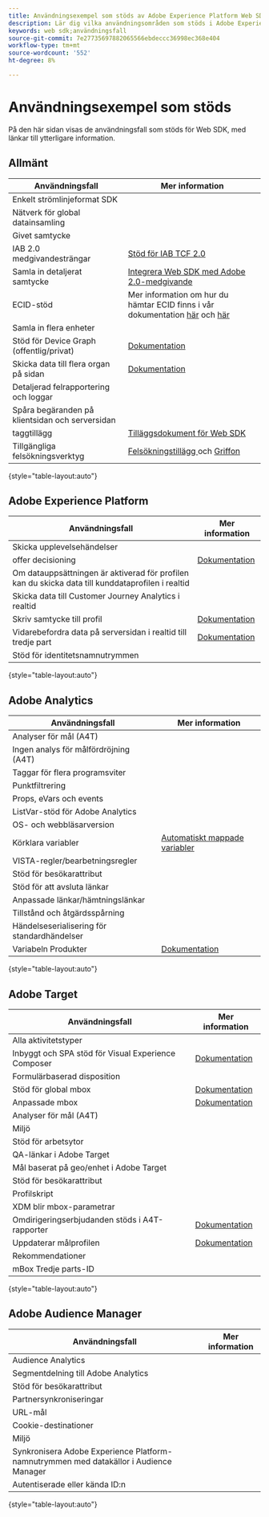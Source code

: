```yaml
---
title: Användningsexempel som stöds av Adobe Experience Platform Web SDK
description: Lär dig vilka användningsområden som stöds i Adobe Experience Platform Web SDK.
keywords: web sdk;användningsfall
source-git-commit: 7e27735697882065566ebdeccc36998ec368e404
workflow-type: tm+mt
source-wordcount: '552'
ht-degree: 8%

---
```



# Användningsexempel som stöds

På den här sidan visas de användningsfall som stöds för Web SDK, med länkar till ytterligare information.

## Allmänt

| Användningsfall | Mer information |
| --- | --- |
| Enkelt strömlinjeformat SDK |  |
| Nätverk för global datainsamling |  |
| Givet samtycke |  |
| IAB 2.0 medgivandesträngar | [Stöd för IAB TCF 2.0](https://experienceleague.adobe.com/docs/experience-platform/edge/consent/iab-tcf/overview.html?lang=en#consent) |
| Samla in detaljerat samtycke | [Integrera Web SDK med Adobe 2.0-medgivande](https://experienceleague.adobe.com/docs/experience-platform/landing/governance-privacy-security/consent/adobe/sdk.html#prerequisites) |
| ECID-stöd | Mer information om hur du hämtar ECID finns i vår dokumentation [här](https://experienceleague.adobe.com/docs/experience-platform/edge/identity/overview.html?lang=en#first-party-identity) och [här](https://experienceleague.adobe.com/docs/experience-platform/edge/extension/accessing-the-ecid.html?lang=en#extension) |
| Samla in flera enheter |  |
| Stöd för Device Graph (offentlig/privat) | [Dokumentation](https://experienceleague.adobe.com/docs/analytics/components/cda/device-graph.html?lang=en) |
| Skicka data till flera organ på sidan | [Dokumentation](https://experienceleague.adobe.com/docs/experience-platform/edge/fundamentals/interacting-with-multiple-properties.html?lang=en#fundamentals) |
| Detaljerad felrapportering och loggar |  |
| Spåra begäranden på klientsidan och serversidan |  |
| taggtillägg | [Tilläggsdokument för Web SDK](../../tags/extensions/web/sdk/overview.md) |
| Tillgängliga felsökningsverktyg | [Felsökningstillägg ](https://experienceleague.adobe.com/docs/debugger-learn/tutorials/experience-platform-debugger/introduction-to-the-experience-platform-debugger.html?lang=en) och  [Griffon](https://aep-sdks.gitbook.io/docs/beta/project-griffon) |

{style=&quot;table-layout:auto&quot;}

## Adobe Experience Platform

| Användningsfall | Mer information |
| --- | --- |
| Skicka upplevelsehändelser |  |
| offer decisioning | [Dokumentation](https://experienceleague.adobe.com/docs/experience-platform/edge/personalization/offer-decisioning/offer-decisioning-overview.html?lang=en#personalization) |
| Om datauppsättningen är aktiverad för profilen kan du skicka data till kunddataprofilen i realtid |  |
| Skicka data till Customer Journey Analytics i realtid |  |
| Skriv samtycke till profil | [Dokumentation](https://experienceleague.adobe.com/docs/experience-platform/landing/governance-privacy-security/consent/adobe/sdk.html?lang=en) |
| Vidarebefordra data på serversidan i realtid till tredje part | [Dokumentation](../../tags/ui/event-forwarding/overview.md) |
| Stöd för identitetsnamnutrymmen |  |

{style=&quot;table-layout:auto&quot;}

## Adobe Analytics

| Användningsfall | Mer information |
| --- | --- |
| Analyser för mål (A4T) |  |
| Ingen analys för målfördröjning (A4T) |  |
| Taggar för flera programsviter |  |
| Punktfiltrering |  |
| Props, eVars och events |  |
| ListVar-stöd för Adobe Analytics |  |
| OS- och webbläsarversion |  |
| Körklara variabler | [Automatiskt mappade variabler](https://experienceleague.adobe.com/docs/experience-platform/edge/data-collection/adobe-analytics/automatically-mapped-vars.html?lang=en#data-collection) |
| VISTA-regler/bearbetningsregler |  |
| Stöd för besökarattribut |  |
| Stöd för att avsluta länkar |  |
| Anpassade länkar/hämtningslänkar |  |
| Tillstånd och åtgärdsspårning |  |
| Händelseserialisering för standardhändelser |  |
| Variabeln Produkter | [Dokumentation](https://experienceleague.adobe.com/docs/experience-platform/edge/data-collection/collect-commerce-data.html?lang=en#actions-related-to-products) |

{style=&quot;table-layout:auto&quot;}

## Adobe Target

| Användningsfall | Mer information |
| --- | --- |
| Alla aktivitetstyper |  |
| Inbyggt och SPA stöd för Visual Experience Composer | [Dokumentation](https://experienceleague.adobe.com/docs/experience-platform/edge/personalization/adobe-target/spa-implementation.html?lang=en#personalization) |
| Formulärbaserad disposition |  |
| Stöd för global mbox | [Dokumentation](https://experienceleague.adobe.com/docs/experience-platform/edge/personalization/rendering-personalization-content.html?lang=en#automatically-rendering-content) |
| Anpassade mbox | [Dokumentation](https://experienceleague.adobe.com/docs/experience-platform/edge/personalization/rendering-personalization-content.html?lang=en#manually-rendering-content) |
| Analyser för mål (A4T) |  |
| Miljö |  |
| Stöd för arbetsytor |  |
| QA-länkar i Adobe Target |  |
| Mål baserat på geo/enhet i Adobe Target |  |
| Stöd för besökarattribut |  |
| Profilskript |  |
| XDM blir mbox-parametrar |  |
| Omdirigeringserbjudanden stöds i A4T-rapporter | [Dokumentation](https://experienceleague.adobe.com/docs/target/using/experiences/offers/offer-redirect.html?lang=en) |
| Uppdaterar målprofilen | [Dokumentation](https://experienceleague.adobe.com/docs/experience-platform/edge/personalization/adobe-target/target-overview.html?lang=en#single-profile-update) |
| Rekommendationer |  |
| mBox Tredje parts-ID |  |

{style=&quot;table-layout:auto&quot;}

## Adobe Audience Manager

| Användningsfall | Mer information |
| --- | --- |
| Audience Analytics |  |
| Segmentdelning till Adobe Analytics |  |
| Stöd för besökarattribut |  |
| Partnersynkroniseringar |  |
| URL-mål |  |
| Cookie-destinationer |  |
| Miljö |  |
| Synkronisera Adobe Experience Platform-namnutrymmen med datakällor i Audience Manager |  |
| Autentiserade eller kända ID:n |  |

{style=&quot;table-layout:auto&quot;}
